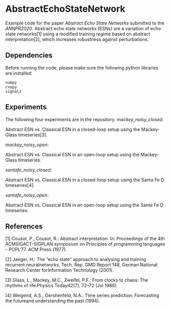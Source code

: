 # AbstractEchoStateNetwork
Example code for the paper *Abstract Echo State Networks* submitted to the *ANNPR2020*.
Abstract echo state networks (ESNs) are a variation of echo state networks[1] using a modified training regime based on abstract interpretation[2], which increases robustness against perturbations.

## Dependencies
Before running the code, please make sure the following python libraries are installed:
```
numpy
cvxpy
signalz
```

## Experiments
The following four experiments are in the repository.
*mackey_noisy_closed*:

Abstract ESN vs. Classical ESN in a closed-loop setup using the Mackey-Glass timeseries[3].

*mackey_noisy_open*:

Abstract ESN vs. Classical ESN in an open-loop setup using the Mackey-Glass timeseries.

*santafe_noisy_closed*:

Abstract ESN vs. Classical ESN in a closed-loop setup using the Santa Fe D timeseries[4].

*santafe_noisy_open*:

Abstract ESN vs. Classical ESN in an open-loop setup using the Santa Fe D timeseries.

## References
[1] Cousot, P., Cousot, R.: Abstract interpretation. In: Proceedings of the 4th ACMSIGACT-SIGPLAN symposium on Principles of programming languages - POPL’77. ACM Press (1977).

[2] Jaeger, H.: The ”echo state” approach to analysing and training recurrent neuralnetworks.  Tech.  Rep.  GMD  Report  148,  German  National  Research  Center  forInformation  Technology  (2001).

[3] Glass, L., Mackey, M.C., Zweifel, P.F.: From clocks to chaos: The rhythms of life.Physics Today42(7), 72–72 (Jul 1989).

[4] Weigend, A.S., Gershenfeld, N.A.: Time series prediction: Forecasting the futureand understanding the past (1994).
